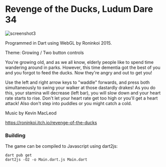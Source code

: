 # Revenge of the Ducks, Ludum Dare 34

![screenshot3](https://user-images.githubusercontent.com/12766039/113905255-9f3ae080-97db-11eb-97b4-5c67c2fa9234.png)

Programmed in Dart using WebGL by Roninkoi 2015.

Theme: Growing / Two button controls

You're growing old, and as we all know, elderly people like to spend time wandering around in parks. However, this time dementia got the best of you and you forgot to feed the ducks. Now they're angry and out to get you!

Use the left and right arrow keys to "waddle" forwards, and press both simultaneously to swing your walker at those dastardly drakes! As you do this, your stamina will decrease (left bar), you will slow down and your heart rate starts to rise. Don't let your heart rate get too high or you'll get a heart attack! Also don't step into puddles or you might catch a cold.

Music by Kevin MacLeod

https://roninkoi.itch.io/revenge-of-the-ducks

### Building

The game can be compiled to Javascript using dart2js:
```
dart pub get
dart2js -O2 -o Main.dart.js Main.dart
```

